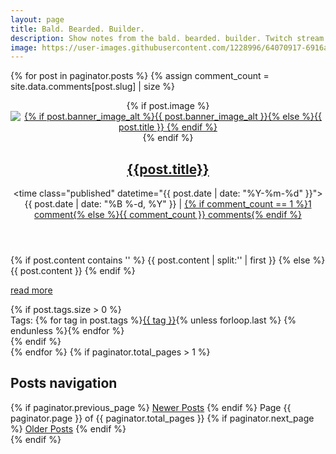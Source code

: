 ```yaml
---
layout: page
title: Bald. Bearded. Builder.
description: Show notes from the bald. bearded. builder. Twitch stream at https://twitch.tv/themichaeljolley
image: https://user-images.githubusercontent.com/1228996/64070917-6916a180-cc33-11e9-87df-a5917f886ed4.png
---
```

{% for post in paginator.posts %}
            {% assign comment_count = site.data.comments[post.slug] | size %}
            <article class="post">
                <header class="entry-header">
                    <div class="entry-header-wrap">
                        {% if post.image %}
                        <a href="{{site.baseurl}}{{post.url}}" class="post-thumbnail"><img src="{{ post.image }}" alt="{% if post.banner_image_alt %}{{ post.banner_image_alt }}{% else %}{{ post.title }} {% endif %}"></a>
                        {% endif %}
                        <h2 class="entry-title"><a href="{{ site.baseurl }}{{ post.url }}" rel="bookmark" title="Permanent Link to {{ site.baseurl }}{{ post.url }}">{{post.title}}</a></h2>
                    </div><!-- .entry-header-wrap -->
                    <div class="entry-meta">
                        <time class="published" datetime="{{ post.date | date: "%Y-%m-%d" }}">{{ post.date | date: "%B %-d, %Y" }}</time> | <a href="{{ post.url }}#comments">{% if comment_count == 1 %}1 comment{% else %}{{ comment_count }} comments{% endif %}</a>
                    </div><!-- .entry-meta -->
                </header><!-- .entry-header -->
                <div class="entry-content">
                    {% if post.content contains '<!--more-->' %}
                        {{ post.content | split:'<!--more-->' | first }}
                    {% else %}
                        {{ post.content }}
                    {% endif %}
                    <p class="read-more"><a href="{{ site.baseurl }}{{ post.url }}" class="more-link" title="read more">read more</a></p>
                </div><!-- .entry-content -->
                {% if post.tags.size > 0 %}
                <footer class="entry-footer">
                    <div class="tag-links">
                        Tags: {% for tag in post.tags %}<a href="{{ site.baseurl }}/tags/index.html#{{ tag | cgi_escape }}" title="Pages tagged {{ tag }}" rel="tag">{{ tag }}</a>{% unless forloop.last %} {% endunless %}{% endfor %}
                    </div>
                </footer><!-- .entry-footer -->
                {% endif %}
            </article><!-- .post -->
            {% endfor %}
            {% if paginator.total_pages > 1 %}
            <nav class="pagination">
                <h2 class="screen-reader-text">Posts navigation</h2>
                {% if paginator.previous_page %}
                <a href="{{ paginator.previous_page_path | prepend: site.baseurl }}" class="newer-posts fa fa-chevron-left square fill-horizontal"><span class="screen-reader-text">Newer Posts</span></a>
                {% endif %}
                <span class="page-number">Page {{ paginator.page }} of {{ paginator.total_pages }}</span>
                {% if paginator.next_page %}
                <a href="{{ paginator.next_page_path | prepend: site.baseurl }}" class="older-posts fa fa-chevron-right square fill-horizontal"><span class="screen-reader-text">Older Posts</span></a>
                {% endif %}
            </nav><!-- .pagination -->
            {% endif %}

